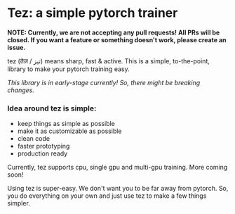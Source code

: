 # Tez: a simple pytorch trainer

**NOTE: Currently, we are not accepting any pull requests! All PRs will be closed. If you want a feature or something doesn't work, please create an issue.**

tez (तेज़ / تیز) means sharp, fast & active. This is a simple, to-the-point, library to make your pytorch training easy.

_This library is in early-stage currently! So, there might be breaking changes._

### Idea around tez is simple:

- keep things as simple as possible
- make it as customizable as possible
- clean code
- faster prototyping
- production ready

Currently, tez supports cpu, single gpu and multi-gpu training. More coming soon!

Using tez is super-easy. We don't want you to be far away from pytorch. So, you do everything on your own and just use tez to make a few things simpler.
